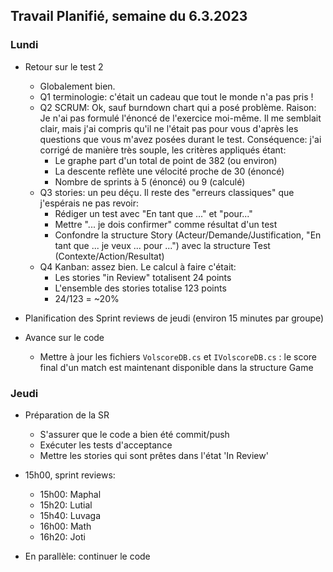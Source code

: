 ## Travail Planifié, semaine du 6.3.2023

### Lundi

- Retour sur le test 2
    - Globalement bien.
    - Q1 terminologie: c'était un cadeau que tout le monde n'a pas pris !
    - Q2 SCRUM: Ok, sauf burndown chart qui a posé problème. Raison: Je n'ai pas formulé l'énoncé de l'exercice moi-même. Il me semblait clair, mais j'ai compris qu'il ne l'était pas pour vous d'après les questions que vous m'avez posées durant le test. Conséquence: j'ai corrigé de manière très souple, les critères appliqués étant:
        - Le graphe part d'un total de point de 382 (ou environ)
        - La descente reflète une vélocité proche de 30 (énoncé)
        - Nombre de sprints à 5 (énoncé) ou 9 (calculé)
    - Q3 stories: un peu déçu. Il reste des "erreurs classiques" que j'espérais ne pas revoir:
        - Rédiger un test avec "En tant que ..." et "pour..."
        - Mettre "... je dois confirmer" comme résultat d'un test
        - Confondre la structure Story (Acteur/Demande/Justification, "En tant que ... je veux ... pour ...") avec la structure Test (Contexte/Action/Resultat)
    - Q4 Kanban: assez bien. Le calcul à faire c'était:
        - Les stories "in Review" totalisent 24 points
        - L'ensemble des stories totalise 123 points
        - 24/123 = ~20%

- Planification des Sprint reviews de jeudi (environ 15 minutes par groupe)

- Avance sur le code
    - Mettre à jour les fichiers `VolscoreDB.cs` et `IVolscoreDB.cs` : le score final d'un match est maintenant disponible dans la structure Game

### Jeudi

- Préparation de la SR
  - S'assurer que le code a bien été commit/push
  - Exécuter les tests d'acceptance
  - Mettre les stories qui sont prêtes dans l'état 'In Review'

- 15h00, sprint reviews:
    - 15h00: Maphal
    - 15h20: Lutial
    - 15h40: Luvaga
    - 16h00: Math
    - 16h20: Joti
- En parallèle: continuer le code

